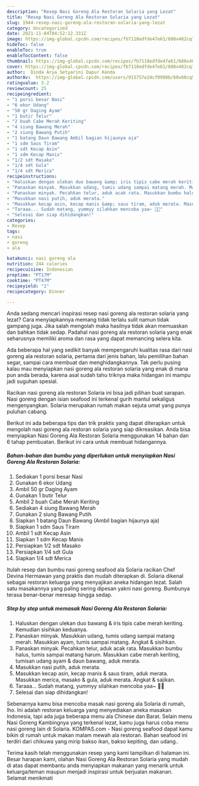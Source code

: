 ```yaml
---
description: "Resep Nasi Goreng Ala Restoran Solaria yang Lezat"
title: "Resep Nasi Goreng Ala Restoran Solaria yang Lezat"
slug: 1944-resep-nasi-goreng-ala-restoran-solaria-yang-lezat
category: Uncategorized
date: 2021-11-04T04:52:12.331Z
image: https://img-global.cpcdn.com/recipes/fb7118edfde47e61/680x482cq70/nasi-goreng-ala-restoran-solaria-foto-resep-utama.jpg
hideToc: false
enableToc: true
enableTocContent: false
thumbnail: https://img-global.cpcdn.com/recipes/fb7118edfde47e61/680x482cq70/nasi-goreng-ala-restoran-solaria-foto-resep-utama.jpg
cover: https://img-global.cpcdn.com/recipes/fb7118edfde47e61/680x482cq70/nasi-goreng-ala-restoran-solaria-foto-resep-utama.jpg
author:  Dinda Arya Setyarini Dapur Kenda
authorAv:  https://img-global.cpcdn.com/users/915757e24cf0998b/60x60cq50/avatar.jpg
ratingvalue: 3.2
reviewcount: 25
recipeingredient:
- "1 porsi besar Nasi"
- "6 ekor Udang"
- "50 gr Daging Ayam"
- "1 butir Telur"
- "2 buah Cabe Merah Keriting"
- "4 siung Bawang Merah"
- "2 siung Bawang Putih"
- "1 batang Daun Bawang Ambil bagian hijaunya aja"
- "1 sdm Saus Tiram"
- "1 sdt Kecap Asin"
- "1 sdm Kecap Manis"
- "1/2 sdt Masako"
- "1/4 sdt Gula"
- "1/4 sdt Merica"
recipeinstructions:
- "Haluskan dengan ulekan duo bawang &amp; iris tipis cabe merah keriting. Kemudian sisihkan keduanya."
- "Panaskan minyak. Masukkan udang, tumis udang sampai matang merah. Masukkan ayam, tumis sampai matang. Angkat &amp; sisihkan."
- "Panaskan minyak. Pecahkan telur, aduk acak rata. Masukkan bumbu halus, tumis sampai matang harum. Masukkan cabe merah keriting, tumisan udang ayam &amp; daun bawang, aduk merata."
- "Masukkan nasi putih, aduk merata."
- "Masukkan kecap asin, kecap manis &amp; saus tiram, aduk merata. Masukkan merica, masako &amp; gula, aduk merata. Angkat &amp; sajikan."
- "Taraaa... Sudah matang, yummyy silahkan mencoba yaa~ 🥰😘"
- "Selesai dan siap dihidangkan!"
categories:
- Resep
tags:
- nasi
- goreng
- ala

katakunci: nasi goreng ala 
nutrition: 244 calories
recipecuisine: Indonesian
preptime: "PT17M"
cooktime: "PT47M"
recipeyield: "1"
recipecategory: Dinner

---
```



Anda sedang mencari inspirasi resep nasi goreng ala restoran solaria yang lezat? Cara menyiapkannya memang tidak terlalu sulit namun tidak gampang juga. Jika salah mengolah maka hasilnya tidak akan memuaskan dan bahkan tidak sedap. Padahal nasi goreng ala restoran solaria yang enak seharusnya memiliki aroma dan rasa yang dapat memancing selera kita.


Ada beberapa hal yang sedikit banyak mempengaruhi kualitas rasa dari nasi goreng ala restoran solaria, pertama dari jenis bahan, lalu pemilihan bahan segar, sampai cara membuat dan menghidangkannya. Tak perlu pusing kalau mau menyiapkan nasi goreng ala restoran solaria yang enak di mana pun anda berada, karena asal sudah tahu triknya maka hidangan ini mampu jadi suguhan spesial.

Racikan nasi goreng ala restoran Solaria ini bisa jadi pilihan buat sarapan. Nasi goreng dengan isian seafood ini terkenal gurih mantul sekaligus mengenyangkan. Solaria merupakan rumah makan sejuta umat yang punya puluhan cabang.


Berikut ini ada beberapa tips dan trik praktis yang dapat diterapkan untuk mengolah nasi goreng ala restoran solaria yang siap dikreasikan. Anda bisa menyiapkan Nasi Goreng Ala Restoran Solaria menggunakan 14 bahan dan 6 tahap pembuatan. Berikut ini cara untuk membuat hidangannya.

<!--inarticleads1-->

##### Bahan-bahan dan bumbu yang diperlukan untuk menyiapkan Nasi Goreng Ala Restoran Solaria:

1. Sediakan 1 porsi besar Nasi
1. Gunakan 6 ekor Udang
1. Ambil 50 gr Daging Ayam
1. Gunakan 1 butir Telur
1. Ambil 2 buah Cabe Merah Keriting
1. Sediakan 4 siung Bawang Merah
1. Gunakan 2 siung Bawang Putih
1. Siapkan 1 batang Daun Bawang (Ambil bagian hijaunya aja)
1. Siapkan 1 sdm Saus Tiram
1. Ambil 1 sdt Kecap Asin
1. Siapkan 1 sdm Kecap Manis
1. Persiapkan 1/2 sdt Masako
1. Persiapkan 1/4 sdt Gula
1. Siapkan 1/4 sdt Merica


Itulah resep dan bumbu nasi goreng seafood ala Solaria racikan Chef Devina Hermawan yang praktis dan mudah diterapkan di. Solaria dikenal sebagai restoran keluarga yang menyajikan aneka hidangan lezat. Salah satu masakannya yang paling sering dipesan yakni nasi goreng. Bumbunya terasa benar-benar meresap hingga sedap. 

<!--inarticleads2-->

##### Step by step untuk memasak Nasi Goreng Ala Restoran Solaria:

1. Haluskan dengan ulekan duo bawang &amp; iris tipis cabe merah keriting. Kemudian sisihkan keduanya.
1. Panaskan minyak. Masukkan udang, tumis udang sampai matang merah. Masukkan ayam, tumis sampai matang. Angkat &amp; sisihkan.
1. Panaskan minyak. Pecahkan telur, aduk acak rata. Masukkan bumbu halus, tumis sampai matang harum. Masukkan cabe merah keriting, tumisan udang ayam &amp; daun bawang, aduk merata.
1. Masukkan nasi putih, aduk merata.
1. Masukkan kecap asin, kecap manis &amp; saus tiram, aduk merata. Masukkan merica, masako &amp; gula, aduk merata. Angkat &amp; sajikan.
1. Taraaa... Sudah matang, yummyy silahkan mencoba yaa~ 🥰😘
1. Selesai dan siap dihidangkan!

Sebenarnya kamu bisa mencoba masak nasi goreng ala Solaria di rumah, lho. Ini adalah restoran keluarga yang menyediakan aneka masakan Indonesia, tapi ada juga beberapa menu ala Chinese dan Barat. Selain menu Nasi Goreng Kambingnya yang terkenal lezat, kamu juga harus coba menu nasi goreng lain di Solaria. KOMPAS.com - Nasi goreng seafood dapat kamu bikin di rumah untuk makan malam mewah ala restoran. Bahan seafood ini terdiri dari chikuwa yang mirip bakso ikan, bakso kepiting, dan udang.. 

Terima kasih telah menggunakan resep yang kami tampilkan di halaman ini. Besar harapan kami, olahan Nasi Goreng Ala Restoran Solaria yang mudah di atas dapat membantu anda menyiapkan makanan yang menarik untuk keluarga/teman maupun menjadi inspirasi untuk berjualan makanan. Selamat menikmati
